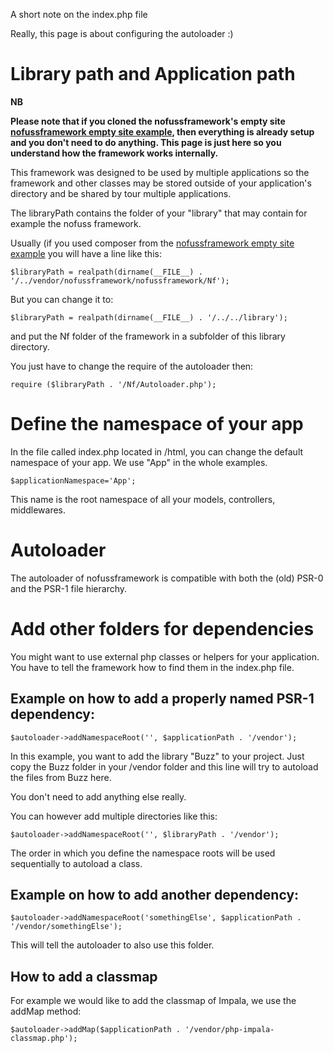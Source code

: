 A short note on the index.php file

Really, this page is about configuring the autoloader :)

# Library path and Application path

**NB**

**Please note that if you cloned the nofussframework's empty site [nofussframework empty site example](https://github.com/jarnix/nofussframework-emptysite), then everything is already setup and you don't need to do anything. This page is just here so you understand how the framework works internally.**

This framework was designed to be used by multiple applications so the framework and other classes may be stored outside of your application's directory and be shared by tour multiple applications.

The libraryPath contains the folder of your "library" that may contain for example the nofuss framework.

Usually (if you used composer from the [nofussframework empty site example](https://github.com/jarnix/nofussframework-emptysite) you will have a line like this:
```
$libraryPath = realpath(dirname(__FILE__) . '/../vendor/nofussframework/nofussframework/Nf');
```

But you can change it to:

```
$libraryPath = realpath(dirname(__FILE__) . '/../../library');
```
and put the Nf folder of the framework in a subfolder of this library directory.

You just have to change the require of the autoloader then:
```
require ($libraryPath . '/Nf/Autoloader.php');
```

# Define the namespace of your app

In the file called index.php located in /html, you can change the default namespace of your app. We use "App" in the whole examples.

```
$applicationNamespace='App';
```

This name is the root namespace of all your models, controllers, middlewares.  

# Autoloader

The autoloader of nofussframework is compatible with both the (old) PSR-0 and the PSR-1 file hierarchy.

# Add other folders for dependencies

You might want to use external php classes or helpers for your application. You have to tell the framework how to find them in the index.php file.

## Example on how to add a properly named PSR-1 dependency:
```
$autoloader->addNamespaceRoot('', $applicationPath . '/vendor');
```

In this example, you want to add the library "Buzz" to your project. Just copy the Buzz folder in your /vendor folder and this line will try to autoload the files from Buzz here.

You don't need to add anything else really.

You can however add multiple directories like this:
```
$autoloader->addNamespaceRoot('', $libraryPath . '/vendor');
```

The order in which you define the namespace roots will be used sequentially to autoload a class.

## Example on how to add another dependency:
```
$autoloader->addNamespaceRoot('somethingElse', $applicationPath . '/vendor/somethingElse');
```

This will tell the autoloader to also use this folder.

## How to add a classmap

For example we would like to add the classmap of Impala, we use the addMap method:
```
$autoloader->addMap($applicationPath . '/vendor/php-impala-classmap.php');
```
